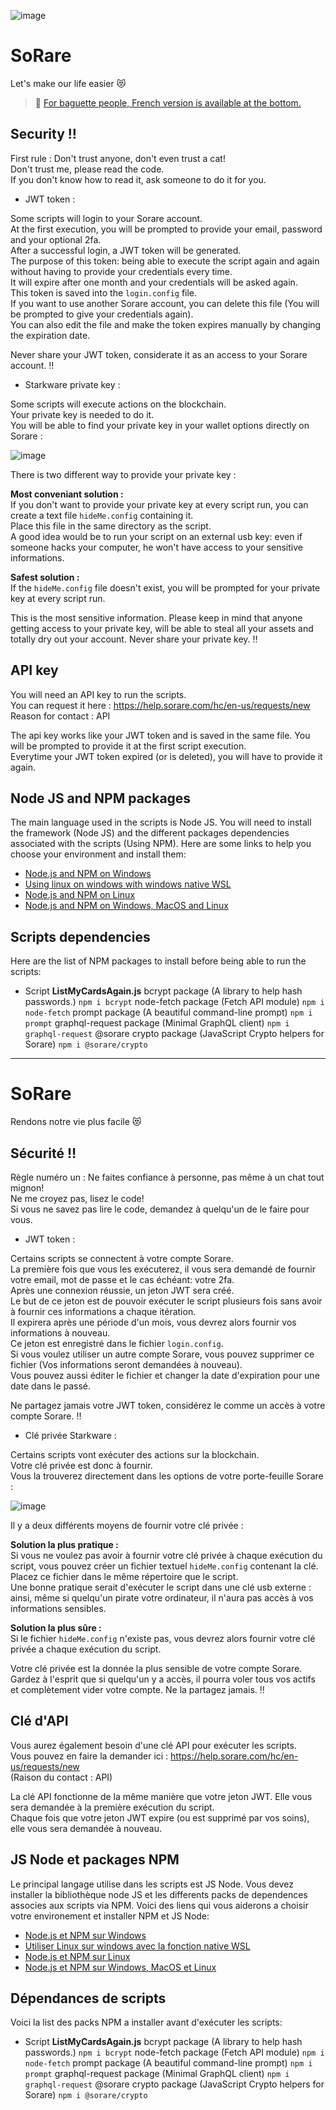 ![image](https://user-images.githubusercontent.com/116301478/197419985-26485cfc-cb53-4a91-bf2a-f8b6dfce33db.png)

# SoRare
Let's make our life easier :heart_eyes_cat:

> :bread: [For baguette people, French version is available at the bottom.][linkFrench]

## Security :bangbang:
First rule : Don't trust anyone, don't even trust a cat!  
Don't trust me, please read the code.  
If you don't know how to read it, ask someone to do it for you.

- JWT token :

Some scripts will login to your Sorare account.  
At the first execution, you will be prompted to provide your email, password and your optional 2fa.  
After a successful login, a JWT token will be generated.  
The purpose of this token: being able to execute the script again and again without having to provide your credentials every time.  
It will expire after one month and your credentials will be asked again.  
This token is saved into the `login.config` file.  
If you want to use another Sorare account, you can delete this file (You will be prompted to give your credentials again).  
You can also edit the file and make the token expires manually by changing the expiration date.

Never share your JWT token, considerate it as an access to your Sorare account. :bangbang:

- Starkware private key :

Some scripts will execute actions on the blockchain.  
Your private key is needed to do it.  
You will be able to find your private key in your wallet options directly on Sorare :

![image](https://user-images.githubusercontent.com/116301478/197422002-5dadfad2-9625-4597-aee3-8235f63e452a.png)

There is two different way to provide your private key :

**Most conveniant solution :**  
If you don't want to provide your private key at every script run, you can create a text file `hideMe.config` containing it.  
Place this file in the same directory as the script.  
A good idea would be to run your script on an external usb key: even if someone hacks your computer, he won't have access to your sensitive informations.

**Safest solution :**  
If the `hideMe.config` file doesn't exist, you will be prompted for your private key at every script run.

This is the most sensitive information. Please keep in mind that anyone getting access to your private key, will be able to steal all your assets and totally dry out your account. Never share your private key. :bangbang:

## API key
You will need an API key to run the scripts.  
You can request it here : https://help.sorare.com/hc/en-us/requests/new  
Reason for contact : API

The api key works like your JWT token and is saved in the same file. You will be prompted to provide it at the first script execution.  
Everytime your JWT token expired (or is deleted), you will have to provide it again.

## Node JS and NPM packages
The main language used in the scripts is Node JS.
You will need to install the framework (Node JS) and the different packages dependencies associated with the scripts (Using NPM).
Here are some links to help you choose your environment and install them:
- [Node.js and NPM on Windows][linkInstallNode]
- [Using linux on windows with windows native WSL][linkWslTuto]
- [Node.js and NPM on Linux][linkNodeLinux]
- [Node.js and NPM on Windows, MacOS and Linux][linkNodeAllOs]

## Scripts dependencies
Here are the list of NPM packages to install before being able to run the scripts:
- Script **ListMyCardsAgain.js**
bcrypt package (A library to help hash passwords.) `npm i bcrypt`
node-fetch package (Fetch API module) `npm i node-fetch`
prompt package (A beautiful command-line prompt) `npm i prompt`
graphql-request package (Minimal GraphQL client) `npm i graphql-request`
@sorare crypto package (JavaScript Crypto helpers for Sorare) `npm i @sorare/crypto`

___

# SoRare
Rendons notre vie plus facile :heart_eyes_cat:

## Sécurité :bangbang:
Règle numéro un : Ne faites confiance à personne, pas même à un chat tout mignon!  
Ne me croyez pas, lisez le code!  
Si vous ne savez pas lire le code, demandez à quelqu'un de le faire pour vous.

- JWT token :

Certains scripts se connectent à votre compte Sorare.  
La première fois que vous les exécuterez, il vous sera demandé de fournir votre email, mot de passe et le cas échéant: votre 2fa.  
Après une connexion réussie, un jeton JWT sera créé.  
Le but de ce jeton est de pouvoir exécuter le script plusieurs fois sans avoir à fournir ces informations a chaque itération.  
Il expirera après une période d'un mois, vous devrez alors fournir vos informations à nouveau.  
Ce jeton est enregistré dans le fichier `login.config`.  
Si vous voulez utiliser un autre compte Sorare, vous pouvez supprimer ce fichier (Vos informations seront demandées à nouveau).  
Vous pouvez aussi éditer le fichier et changer la date d'expiration pour une date dans le passé.

Ne partagez jamais votre JWT token, considérez le comme un accès à votre compte Sorare. :bangbang:

- Clé privée Starkware :

Certains scripts vont exécuter des actions sur la blockchain.  
Votre clé privée est donc à fournir.  
Vous la trouverez directement dans les options de votre porte-feuille Sorare :

![image](https://user-images.githubusercontent.com/116301478/197422002-5dadfad2-9625-4597-aee3-8235f63e452a.png)

Il y a deux différents moyens de fournir votre clé privée :

**Solution la plus pratique :**  
Si vous ne voulez pas avoir à fournir votre clé privée à chaque exécution du script, vous pouvez créer un fichier textuel `hideMe.config` contenant la clé.  
Placez ce fichier dans le même répertoire que le script.  
Une bonne pratique serait d'exécuter le script dans une clé usb externe : ainsi, même si quelqu'un pirate votre ordinateur, il n'aura pas accès à vos informations sensibles.

**Solution la plus sûre :**  
Si le fichier `hideMe.config` n'existe pas, vous devrez alors fournir votre clé privée a chaque exécution du script.

Votre clé privée est la donnée la plus sensible de votre compte Sorare. Gardez à l'esprit que si quelqu'un y a accès, il pourra voler tous vos actifs et complètement vider votre compte. Ne la partagez jamais. :bangbang:

## Clé d'API
Vous aurez également besoin d'une clé API pour exécuter les scripts.  
Vous pouvez en faire la demander ici : https://help.sorare.com/hc/en-us/requests/new  
(Raison du contact : API)

La clé API fonctionne de la même manière que votre jeton JWT. Elle vous sera demandée à la première exécution du script.  
Chaque fois que votre jeton JWT expire (ou est supprimé par vos soins), elle vous sera demandée à nouveau.

## JS Node et packages NPM
Le principal langage utilise dans les scripts est JS Node.
Vous devez installer la bibliothèque node JS et les differents packs de dependences associes aux scripts via NPM.
Voici des liens qui vous aiderons a choisir votre environement et installer NPM et JS Node:
- [Node.js et NPM sur Windows][linkInstallNode]
- [Utiliser Linux sur windows avec la fonction native WSL][linkWslTuto]
- [Node.js et NPM sur Linux][linkNodeLinux]
- [Node.js et NPM sur Windows, MacOS et Linux][linkNodeAllOs]

## Dépendances de scripts
Voici la list des packs NPM a installer avant d'exécuter les scripts:
- Script **ListMyCardsAgain.js**
bcrypt package (A library to help hash passwords.) `npm i bcrypt`
node-fetch package (Fetch API module) `npm i node-fetch`
prompt package (A beautiful command-line prompt) `npm i prompt`
graphql-request package (Minimal GraphQL client) `npm i graphql-request`
@sorare crypto package (JavaScript Crypto helpers for Sorare) `npm i @sorare/crypto`

[linkFrench]: <https://github.com/KittyTools/SoRare#sorare-1>
[linkInstallNode]: <https://treehouse.github.io/installation-guides/windows/node-windows.html>
[linkWslTuto]: <https://www.sitepoint.com/wsl2/>
[linkNodeLinux]: <https://www.geeksforgeeks.org/installation-of-node-js-on-linux/>
[linkNodeAllOs]: <https://kinsta.com/blog/how-to-install-node-js/>
